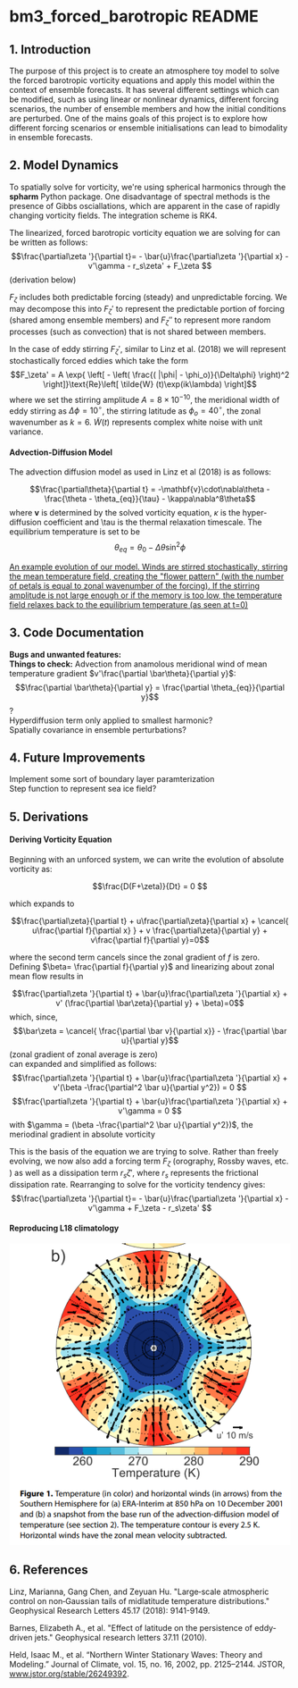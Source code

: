 # bm3_forced_barotropic README

## 1. Introduction
The purpose of this project is to create an atmosphere toy model to solve the forced barotropic vorticity equations and apply this model within the context of ensemble forecasts. It has several different settings which can be modified, such as using linear or nonlinear dynamics, different forcing scenarios, the number of ensemble members and how the initial conditions are perturbed. One of the mains goals of this project is to explore how different forcing scenarios or ensemble initialisations can lead to bimodality in ensemble forecasts.

## 2. Model Dynamics
To spatially solve for vorticity, we're using spherical harmonics through the **spharm** Python package. One disadvantage of spectral methods is the presence of Gibbs osciallations, which are apparent in the case of rapidly changing vorticity fields. The integration scheme is RK4.

The linearized, forced barotropic vorticity equation we are solving for can be written as follows:
$$\frac{\partial\zeta '}{\partial t}= - \bar{u}\frac{\partial\zeta '}{\partial x} - v'\gamma - r_s\zeta' + F_\zeta $$
(derivation below)

$F_\zeta$ includes both predictable forcing (steady) and unpredictable forcing. We may decompose this into $F_\zeta'$ to represent the predictable portion of forcing (shared among ensemble members) and $F_\zeta''$ to represent more random processes (such as convection) that is not shared between members.

In the case of eddy stirring $F_\zeta'$, similar to Linz et al. (2018) we will represent stochastically forced eddies which take the form
$$F_\zeta' = A \exp{ \left[ - \left( \frac{( |\phi| - \phi_o)}{\Delta\phi} \right)^2 \right]}\text{Re}\left[ \tilde{W} (t)\exp(ik\lambda) \right]$$
where we set the stirring amplitude $A=8\times10^{-10}$, the meridional width of eddy stirring as $\Delta\phi=10^\circ$, the stirring latitude as $\phi_o=40^\circ$, the zonal wavenumber as $k=6$. $\tilde{W}(t)$ represents complex white noise with unit variance. 

#### Advection-Diffusion Model
The advection diffusion model as used in Linz et al (2018) is as follows:

$$\frac{\partial\theta}{\partial t} = -\mathbf{v}\cdot\nabla\theta - \frac{\theta - \theta_{eq}}{\tau} - \kappa\nabla^8\theta$$
where $\mathbf{v}$ is determined by the solved vorticity equation, $\kappa$ is the hyper-diffusion coefficient and \tau is the thermal relaxation timescale. 
The equilibrium temperature is set to be
$$ \theta_{eq} = \theta_0 - \Delta\theta\sin^2\phi$$

[An example evolution of our model. Winds are stirred stochastically, stirring the mean temperature field, creating the "flower pattern" (with the number of petals is equal to zonal wavenumber of the forcing). If the stirring amplitude is not large enough or if the memory is too low, the temperature field relaxes back to the equilibrium temperature (as seen at t=0)](https://github.com/cdb227/bm3_forced_barotropic/blob/main/images/evo_compressed.gif)




## 3. Code Documentation

**Bugs and unwanted features:**<br>
**Things to check:** Advection from anamolous meridional wind of mean temperature gradient $v'\frac{\partial \bar\theta}{\partial y}$: $$\frac{\partial \bar\theta}{\partial y} = \frac{\partial \theta_{eq}}{\partial y}$$?
<br>
Hyperdiffusion term only applied to smallest harmonic? <br>
Spatially covariance in ensemble perturbations?


## 4. Future Improvements
Implement some sort of boundary layer paramterization <br>
Step function to represent sea ice field?


## 5. Derivations

#### Deriving Vorticity Equation

Beginning with an unforced system, we can write the evolution of absolute vorticity as:

$$\frac{D(F+\zeta)}{Dt} = 0 $$

which expands to

$$\frac{\partial\zeta}{\partial t} + u\frac{\partial\zeta}{\partial x} + \cancel{ u\frac{\partial f}{\partial x} } + v \frac{\partial\zeta}{\partial y} + v\frac{\partial f}{\partial y}=0$$

where the second term cancels since the zonal gradient of $f$ is zero. <br>
Defining $\beta= \frac{\partial f}{\partial y}$ and linearizing about zonal mean flow results in

$$\frac{\partial\zeta '}{\partial t} + \bar{u}\frac{\partial\zeta '}{\partial x} + v' (\frac{\partial \bar\zeta}{\partial y} + \beta)=0$$
which, since, 
$$\bar\zeta = \cancel{ \frac{\partial \bar v}{\partial x}} - \frac{\partial \bar u}{\partial y}$$
(zonal gradient of zonal average is zero)<br>
can expanded and simplified as follows:
$$\frac{\partial\zeta '}{\partial t} + \bar{u}\frac{\partial\zeta '}{\partial x} + v'(\beta -\frac{\partial^2 \bar u}{\partial y^2}) = 0 $$
$$\frac{\partial\zeta '}{\partial t} + \bar{u}\frac{\partial\zeta '}{\partial x} + v'\gamma = 0 $$
with $\gamma = (\beta -\frac{\partial^2 \bar u}{\partial y^2})$, the meriodinal gradient in absolute vorticity <br>

This is the basis of the equation we are trying to solve. Rather than freely evolving, we now also add a forcing term $F_\zeta$ (orography, Rossby waves, etc. ) as well as a dissipation term $r_s\zeta'$, where $r_s$ represents the frictional dissipation rate. Rearranging to solve for the vorticity tendency gives:
$$\frac{\partial\zeta '}{\partial t}= - \bar{u}\frac{\partial\zeta '}{\partial x} - v'\gamma + F_\zeta - r_s\zeta' $$

#### Reproducing L18 climatology
![Figure 1b of Linz et al (2018), representing the climatology produced by their advection-diffusion model](images/L18_fig1b.PNG)

<!-- ![An integration of our model](images/L18_singlerun.png) -->



## 6. References

Linz, Marianna, Gang Chen, and Zeyuan Hu. "Large‐scale atmospheric control on non‐Gaussian tails of midlatitude temperature distributions." Geophysical Research Letters 45.17 (2018): 9141-9149.

Barnes, Elizabeth A., et al. "Effect of latitude on the persistence of eddy‐driven jets." Geophysical research letters 37.11 (2010).

Held, Isaac M., et al. “Northern Winter Stationary Waves: Theory and Modeling.” Journal of Climate, vol. 15, no. 16, 2002, pp. 2125–2144. JSTOR, www.jstor.org/stable/26249392.










